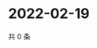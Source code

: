 # 2022-02-19

共 0 条

<!-- BEGIN WEIBO -->
<!-- 最后更新时间 Sat Feb 19 2022 12:18:05 GMT+0800 (China Standard Time) -->

<!-- END WEIBO -->
